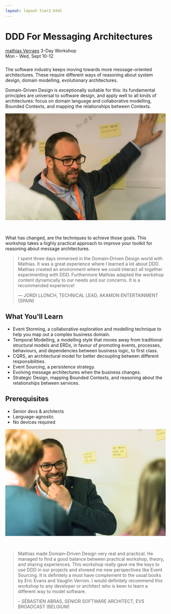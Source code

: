 ```yaml
---
layout: layout-tier2.html
---
```

<p><div class="container section workshop-page">
    <!-- begin workshop element -->
    <div class="row">
      <div class="col-xs-12 col-sm-2">
            <div class="speaker-container">
                <a href="../speakers/mathias-verraes.html"><div class="speaker-img mathias-verraes keep-color"></div></a>
                </div>
            </div>
        <div class="col-xs-12 col-sm-10 workshop-list">
            <h1 class="section-header">DDD For Messaging Architectures</h1>
            <span class="workshops--speaker-name"><a href="../speakers/mathias-verraes.html">mathias Verraes</a></span>
            <span class="workshops--duration">3-Day Workshop<br>Mon - Wed, Sept 10-12</span>
            <!--<a class="btn get-ticket-btn" href="https://ti.to/explore-ddd-conference/explore-ddd-2018">GET YOUR TICKET</a>-->
            <p class="copy" style="margin-top: 25px">The software industry keeps moving towards more message-oriented architectures. These require different ways of reasoning about system design, domain modelling, evolutionary architectures.</p>
            <p class="copy">Domain-Driven Design is exceptionally suitable for this: its fundamental principles are universal to software design, and apply well to all kinds of architectures: focus on domain language and collaborative modelling, Bounded Contexts, and mapping the relationships between Contexts.</p>
            <img src="../img/workshop/Workshop-Mathias-Verraes-1.jpg" class="speaker--workshop-content-img" alt="" style="margin-bottom: 30px" />
            <p class="copy">What has changed, are the techniques to achieve those goals. This workshop takes a highly practical approach to improve your toolkit for reasoning about message architectures.</p>
            <blockquote>
                <p class="copy">I spent three days immersed in the Domain–Driven Design world with Mathias. It was a great experience where I learned a lot about DDD. Mathias created an environment where we could interact all together experimenting with DDD. Furthermore Mathias adapted the workshop content dynamically to our needs and our concerns. It is a recommended experience!</p>
                <p class="copy quote-source">— JORDI LLONCH, TECHNICAL LEAD, AKAMON ENTERTAINMENT (SPAIN)</p>
            </blockquote>
            <h2 class="speaker-subheader">What You&#39;ll Learn</h2>
            <ul class="copy-list">
                <li>Event Storming, a collaborative exploration and modelling technique to help you map out a complex business domain.</li>
                <li>Temporal Modelling, a modelling style that moves away from traditional structural models and ERDs, in favour of promoting events, processes, behaviours, and dependencies between business logic, to first class.</li>
                <li>CQRS, an architectural model for better decoupling between different responsibilities.</li>
                <li>Event Sourcing, a persistence strategy.</li>
                <li>Evolving message architectures when the business changes.</li>
                <li>Strategic Design, mapping Bounded Contexts, and reasoning about the relationships between services.</li>
            </ul>
            <h2 class="speaker-subheader">Prerequisites</h2>
            <ul class="copy-list">
                <li>Senior devs &amp; architects</li>
                <li>Language-agnostic</li>
                <li>No devices required</li>
            </ul>
            <img src="../img/workshop/Workshop-Mathias-Verraes-2.jpg" class="speaker--workshop-content-img" alt="" style="margin-bottom: 30px;"/>
            <blockquote>
                <p class="copy">Mathias made Domain–Driven Design very real and practical. He managed to find a good balance between practical workshop, theory, and sharing experiences. This workshop really gave me the keys to use DDD in our projects and showed me new perspectives like Event Sourcing. It is definitely a must have complement to the usual books by Eric Evans and Vaughn Vernon. I would definitely recommend this workshop to any developer or architect who is keen to learn a different way to model software.</p> 
                <p class="copy quote-source">– SÉBASTIEN ABRAS, SENIOR SOFTWARE ARCHITECT, EVS BROADCAST (BELGIUM)</p>
            </blockquote>
            <!--<div class="col-xs-12" align="center">
                <a class="btn get-ticket-btn" href="https://ti.to/explore-ddd-conference/explore-ddd-2018">GET YOUR TICKET</a>
            </div>-->
        </div>
    </div>
</div> <!-- container --></p>
